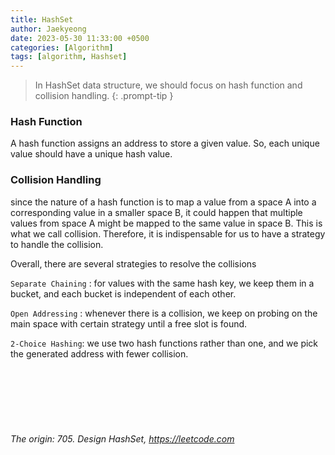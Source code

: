 ```yaml
---
title: HashSet
author: Jaekyeong
date: 2023-05-30 11:33:00 +0500
categories: [Algorithm]
tags: [algorithm, Hashset]
---
```


> In HashSet data structure, we should focus on hash function and collision handling.
{: .prompt-tip }

### Hash Function
A hash function assigns an address to store a given value. So, each unique value should have a unique hash value.

### Collision Handling
since the nature of a hash function is to map a value from a space A into a corresponding value in a smaller space B, it could happen that multiple values from space A might be mapped to the same value in space B. This is what we call collision. Therefore, it is indispensable for us to have a strategy to handle the collision.

Overall, there are several strategies to resolve the collisions

`Separate Chaining` : for values with the same hash key, we keep them in a bucket, and each bucket is independent of each other.

`Open Addressing` : whenever there is a collision, we keep on probing on the main space with certain strategy until a free slot is found.

`2-Choice Hashing`: we use two hash functions rather than one, and we pick the generated address with fewer collision.
<br><br><br><br><br><br><br><br>
<i> The origin: 705. Design HashSet, <https://leetcode.com>  </i>
